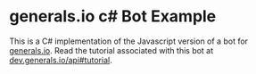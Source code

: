 # generals.io c# Bot Example

This is a C# implementation of the Javascript version of a bot for [generals.io](http://generals.io). Read the tutorial associated with this bot at [dev.generals.io/api#tutorial](http://dev.generals.io/api#tutorial).


		
